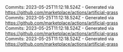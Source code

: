 Commits: 2023-05-25T11:12:18.524Z - Generated via https://github.com/marketplace/actions/artificial-grass
<br>
Commits: 2023-05-25T11:12:18.524Z - Generated via https://github.com/marketplace/actions/artificial-grass
<br>
Commits: 2023-05-25T11:12:18.524Z - Generated via https://github.com/marketplace/actions/artificial-grass
<br>
Commits: 2023-05-25T11:12:18.524Z - Generated via https://github.com/marketplace/actions/artificial-grass
<br>
